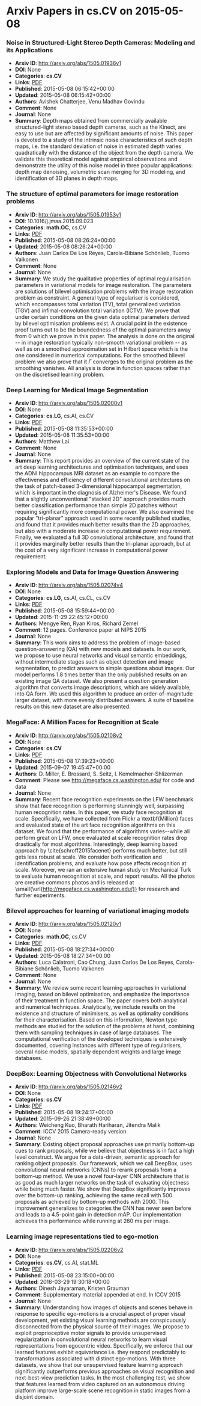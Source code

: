 # Arxiv Papers in cs.CV on 2015-05-08
### Noise in Structured-Light Stereo Depth Cameras: Modeling and its Applications
- **Arxiv ID**: http://arxiv.org/abs/1505.01936v1
- **DOI**: None
- **Categories**: **cs.CV**
- **Links**: [PDF](http://arxiv.org/pdf/1505.01936v1)
- **Published**: 2015-05-08 06:15:42+00:00
- **Updated**: 2015-05-08 06:15:42+00:00
- **Authors**: Avishek Chatterjee, Venu Madhav Govindu
- **Comment**: None
- **Journal**: None
- **Summary**: Depth maps obtained from commercially available structured-light stereo based depth cameras, such as the Kinect, are easy to use but are affected by significant amounts of noise. This paper is devoted to a study of the intrinsic noise characteristics of such depth maps, i.e. the standard deviation of noise in estimated depth varies quadratically with the distance of the object from the depth camera. We validate this theoretical model against empirical observations and demonstrate the utility of this noise model in three popular applications: depth map denoising, volumetric scan merging for 3D modeling, and identification of 3D planes in depth maps.



### The structure of optimal parameters for image restoration problems
- **Arxiv ID**: http://arxiv.org/abs/1505.01953v1
- **DOI**: 10.1016/j.jmaa.2015.09.023
- **Categories**: **math.OC**, cs.CV
- **Links**: [PDF](http://arxiv.org/pdf/1505.01953v1)
- **Published**: 2015-05-08 08:26:24+00:00
- **Updated**: 2015-05-08 08:26:24+00:00
- **Authors**: Juan Carlos De Los Reyes, Carola-Bibiane Schönlieb, Tuomo Valkonen
- **Comment**: None
- **Journal**: None
- **Summary**: We study the qualitative properties of optimal regularisation parameters in variational models for image restoration. The parameters are solutions of bilevel optimisation problems with the image restoration problem as constraint. A general type of regulariser is considered, which encompasses total variation (TV), total generalized variation (TGV) and infimal-convolution total variation (ICTV). We prove that under certain conditions on the given data optimal parameters derived by bilevel optimisation problems exist. A crucial point in the existence proof turns out to be the boundedness of the optimal parameters away from $0$ which we prove in this paper. The analysis is done on the original -- in image restoration typically non-smooth variational problem -- as well as on a smoothed approximation set in Hilbert space which is the one considered in numerical computations. For the smoothed bilevel problem we also prove that it $\Gamma$ converges to the original problem as the smoothing vanishes. All analysis is done in function spaces rather than on the discretised learning problem.



### Deep Learning for Medical Image Segmentation
- **Arxiv ID**: http://arxiv.org/abs/1505.02000v1
- **DOI**: None
- **Categories**: **cs.LG**, cs.AI, cs.CV
- **Links**: [PDF](http://arxiv.org/pdf/1505.02000v1)
- **Published**: 2015-05-08 11:35:53+00:00
- **Updated**: 2015-05-08 11:35:53+00:00
- **Authors**: Matthew Lai
- **Comment**: None
- **Journal**: None
- **Summary**: This report provides an overview of the current state of the art deep learning architectures and optimisation techniques, and uses the ADNI hippocampus MRI dataset as an example to compare the effectiveness and efficiency of different convolutional architectures on the task of patch-based 3-dimensional hippocampal segmentation, which is important in the diagnosis of Alzheimer's Disease. We found that a slightly unconventional "stacked 2D" approach provides much better classification performance than simple 2D patches without requiring significantly more computational power. We also examined the popular "tri-planar" approach used in some recently published studies, and found that it provides much better results than the 2D approaches, but also with a moderate increase in computational power requirement. Finally, we evaluated a full 3D convolutional architecture, and found that it provides marginally better results than the tri-planar approach, but at the cost of a very significant increase in computational power requirement.



### Exploring Models and Data for Image Question Answering
- **Arxiv ID**: http://arxiv.org/abs/1505.02074v4
- **DOI**: None
- **Categories**: **cs.LG**, cs.AI, cs.CL, cs.CV
- **Links**: [PDF](http://arxiv.org/pdf/1505.02074v4)
- **Published**: 2015-05-08 15:59:44+00:00
- **Updated**: 2015-11-29 22:45:12+00:00
- **Authors**: Mengye Ren, Ryan Kiros, Richard Zemel
- **Comment**: 12 pages. Conference paper at NIPS 2015
- **Journal**: None
- **Summary**: This work aims to address the problem of image-based question-answering (QA) with new models and datasets. In our work, we propose to use neural networks and visual semantic embeddings, without intermediate stages such as object detection and image segmentation, to predict answers to simple questions about images. Our model performs 1.8 times better than the only published results on an existing image QA dataset. We also present a question generation algorithm that converts image descriptions, which are widely available, into QA form. We used this algorithm to produce an order-of-magnitude larger dataset, with more evenly distributed answers. A suite of baseline results on this new dataset are also presented.



### MegaFace: A Million Faces for Recognition at Scale
- **Arxiv ID**: http://arxiv.org/abs/1505.02108v2
- **DOI**: None
- **Categories**: **cs.CV**
- **Links**: [PDF](http://arxiv.org/pdf/1505.02108v2)
- **Published**: 2015-05-08 17:39:23+00:00
- **Updated**: 2015-09-07 19:45:47+00:00
- **Authors**: D. Miller, E. Brossard, S. Seitz, I. Kemelmacher-Shlizerman
- **Comment**: Please see http://megaface.cs.washington.edu/ for code and data
- **Journal**: None
- **Summary**: Recent face recognition experiments on the LFW benchmark show that face recognition is performing stunningly well, surpassing human recognition rates. In this paper, we study face recognition at scale. Specifically, we have collected from Flickr a \textbf{Million} faces and evaluated state of the art face recognition algorithms on this dataset. We found that the performance of algorithms varies--while all perform great on LFW, once evaluated at scale recognition rates drop drastically for most algorithms. Interestingly, deep learning based approach by \cite{schroff2015facenet} performs much better, but still gets less robust at scale. We consider both verification and identification problems, and evaluate how pose affects recognition at scale. Moreover, we ran an extensive human study on Mechanical Turk to evaluate human recognition at scale, and report results. All the photos are creative commons photos and is released at \small{\url{http://megaface.cs.washington.edu/}} for research and further experiments.



### Bilevel approaches for learning of variational imaging models
- **Arxiv ID**: http://arxiv.org/abs/1505.02120v1
- **DOI**: None
- **Categories**: **math.OC**, cs.CV
- **Links**: [PDF](http://arxiv.org/pdf/1505.02120v1)
- **Published**: 2015-05-08 18:27:34+00:00
- **Updated**: 2015-05-08 18:27:34+00:00
- **Authors**: Luca Calatroni, Cao Chung, Juan Carlos De Los Reyes, Carola-Bibiane Schönlieb, Tuomo Valkonen
- **Comment**: None
- **Journal**: None
- **Summary**: We review some recent learning approaches in variational imaging, based on bilevel optimisation, and emphasize the importance of their treatment in function space. The paper covers both analytical and numerical techniques. Analytically, we include results on the existence and structure of minimisers, as well as optimality conditions for their characterisation. Based on this information, Newton type methods are studied for the solution of the problems at hand, combining them with sampling techniques in case of large databases. The computational verification of the developed techniques is extensively documented, covering instances with different type of regularisers, several noise models, spatially dependent weights and large image databases.



### DeepBox: Learning Objectness with Convolutional Networks
- **Arxiv ID**: http://arxiv.org/abs/1505.02146v2
- **DOI**: None
- **Categories**: **cs.CV**
- **Links**: [PDF](http://arxiv.org/pdf/1505.02146v2)
- **Published**: 2015-05-08 19:24:17+00:00
- **Updated**: 2015-09-26 21:38:49+00:00
- **Authors**: Weicheng Kuo, Bharath Hariharan, Jitendra Malik
- **Comment**: ICCV 2015 Camera-ready version
- **Journal**: None
- **Summary**: Existing object proposal approaches use primarily bottom-up cues to rank proposals, while we believe that objectness is in fact a high level construct. We argue for a data-driven, semantic approach for ranking object proposals. Our framework, which we call DeepBox, uses convolutional neural networks (CNNs) to rerank proposals from a bottom-up method. We use a novel four-layer CNN architecture that is as good as much larger networks on the task of evaluating objectness while being much faster. We show that DeepBox significantly improves over the bottom-up ranking, achieving the same recall with 500 proposals as achieved by bottom-up methods with 2000. This improvement generalizes to categories the CNN has never seen before and leads to a 4.5-point gain in detection mAP. Our implementation achieves this performance while running at 260 ms per image.



### Learning image representations tied to ego-motion
- **Arxiv ID**: http://arxiv.org/abs/1505.02206v2
- **DOI**: None
- **Categories**: **cs.CV**, cs.AI, stat.ML
- **Links**: [PDF](http://arxiv.org/pdf/1505.02206v2)
- **Published**: 2015-05-08 23:15:00+00:00
- **Updated**: 2016-03-29 19:30:18+00:00
- **Authors**: Dinesh Jayaraman, Kristen Grauman
- **Comment**: Supplementary material appended at end. In ICCV 2015
- **Journal**: None
- **Summary**: Understanding how images of objects and scenes behave in response to specific ego-motions is a crucial aspect of proper visual development, yet existing visual learning methods are conspicuously disconnected from the physical source of their images. We propose to exploit proprioceptive motor signals to provide unsupervised regularization in convolutional neural networks to learn visual representations from egocentric video. Specifically, we enforce that our learned features exhibit equivariance i.e. they respond predictably to transformations associated with distinct ego-motions. With three datasets, we show that our unsupervised feature learning approach significantly outperforms previous approaches on visual recognition and next-best-view prediction tasks. In the most challenging test, we show that features learned from video captured on an autonomous driving platform improve large-scale scene recognition in static images from a disjoint domain.



